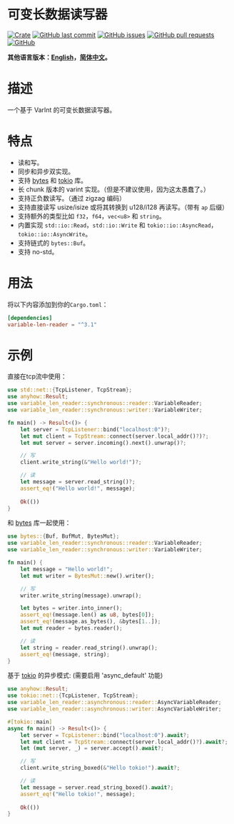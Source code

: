 # 可变长数据读写器

[![Crate](https://img.shields.io/crates/v/variable-len-reader.svg)](https://crates.io/crates/variable-len-reader)
[![GitHub last commit](https://img.shields.io/github/last-commit/xuxiaocheng0201/variable-len-reader)](https://github.com/xuxiaocheng0201/variable-len-reader/commits/master)
[![GitHub issues](https://img.shields.io/github/issues-raw/xuxiaocheng0201/variable-len-reader)](https://github.com/xuxiaocheng0201/variable-len-reader/issues)
[![GitHub pull requests](https://img.shields.io/github/issues-pr/xuxiaocheng0201/variable-len-reader)](https://github.com/xuxiaocheng0201/variable-len-reader/pulls)
[![GitHub](https://img.shields.io/github/license/xuxiaocheng0201/variable-len-reader)](https://github.com/xuxiaocheng0201/variable-len-reader/blob/master/LICENSE)

**其他语言版本：[English](README.md)，[简体中文](README_zh.md)。**

# 描述

一个基于 VarInt 的可变长数据读写器。


# 特点

* 读和写。
* 同步和异步双实现。
* 支持 [bytes](https://crates.io/crates/bytes) 和 [tokio](https://crates.io/crates/tokio) 库。
* 长 chunk 版本的 varint 实现。（但是不建议使用，因为这太愚蠢了。）
* 支持正负数读写。（通过 zigzag 编码）
* 支持直接读写 usize/isize 或将其转换到 u128/i128 再读写。（带有 `ap` 后缀）
* 支持额外的类型比如 `f32`，`f64`，`vec<u8>` 和 `string`。
* 内置实现 `std::io::Read`，`std::io::Write` 和 `tokio::io::AsyncRead`，`tokio::io::AsyncWrite`。
* 支持链式的 `bytes::Buf`。
* 支持 no-std。


# 用法

将以下内容添加到你的`Cargo.toml`：

```toml
[dependencies]
variable-len-reader = "^3.1"
```


# 示例

直接在tcp流中使用：

```rust
use std::net::{TcpListener, TcpStream};
use anyhow::Result;
use variable_len_reader::synchronous::reader::VariableReader;
use variable_len_reader::synchronous::writer::VariableWriter;

fn main() -> Result<()> {
    let server = TcpListener::bind("localhost:0")?;
    let mut client = TcpStream::connect(server.local_addr()?)?;
    let mut server = server.incoming().next().unwrap()?;

    // 写
    client.write_string(&"Hello world!")?;

    // 读
    let message = server.read_string()?;
    assert_eq!("Hello world!", message);
    
    Ok(())
}
```

和 [bytes](https://crates.io/crates/bytes) 库一起使用：

```rust
use bytes::{Buf, BufMut, BytesMut};
use variable_len_reader::synchronous::reader::VariableReader;
use variable_len_reader::synchronous::writer::VariableWriter;

fn main() {
    let message = "Hello world!";
    let mut writer = BytesMut::new().writer();

    // 写
    writer.write_string(message).unwrap();

    let bytes = writer.into_inner();
    assert_eq!(message.len() as u8, bytes[0]);
    assert_eq!(message.as_bytes(), &bytes[1..]);
    let mut reader = bytes.reader();

    // 读
    let string = reader.read_string().unwrap();
    assert_eq!(message, string);
}
```

基于 [tokio](https://crates.io/crates/tokio) 的异步模式:
(需要启用 'async_default' 功能)

```rust
use anyhow::Result;
use tokio::net::{TcpListener, TcpStream};
use variable_len_reader::asynchronous::reader::AsyncVariableReader;
use variable_len_reader::asynchronous::writer::AsyncVariableWriter;

#[tokio::main]
async fn main() -> Result<()> {
    let server = TcpListener::bind("localhost:0").await?;
    let mut client = TcpStream::connect(server.local_addr()?).await?;
    let (mut server, _) = server.accept().await?;

    // 写
    client.write_string_boxed(&"Hello tokio!").await?;

    // 读
    let message = server.read_string_boxed().await?;
    assert_eq!("Hello tokio!", message);
    
    Ok(())
}
```
